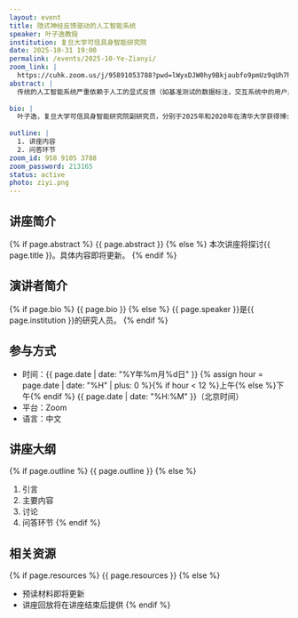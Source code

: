 ```yaml
---
layout: event
title: 隐式神经反馈驱动的人工智能系统
speaker: 叶子逸教授
institution: 复旦大学可信具身智能研究院
date: 2025-10-31 19:00
permalink: /events/2025-10-Ye-Zianyi/
zoom_link: |
  https://cuhk.zoom.us/j/95891053788?pwd=lWyxDJW0hy9Bkjaubfo9pmUz9qUh7h.1
abstract: |
  传统的人工智能系统严重依赖于人工的显式反馈（如基准测试的数据标注，交互系统中的用户点击等），这种模式不仅效率低下，且难以表现人类真实的认知状态，这不仅限制了系统的自适应能力，也为其留下了越狱的空间。为此，我们探索了隐式神经反馈驱动的人工智能系统，通过解码用户在与AI交互过程中的内在认知状态，构建一个更高效、更具适应性的交互闭环。在这个问题下，我们进行了两项前沿探索：首先，在交互式信息检索中，我们利用脑信号来监测用户的真实意图和对检索内容的满意度。实验证明，系统能够利用这种隐式的反馈，动态调整检索策略。其次，我们将其应用于解决大语言模型的幻觉抑制这一关键挑战。通过捕捉人脑的错误相关电位验证和分析幻觉存在风险等级的现象，并设计风险探针对模型行为进行操控。本研究期待为构建下一代能够深度理解并适应人类内在状态的、更可信和个性化的人工智能系统，提供一条神经科学驱动的技术路径。
  
bio: |
  叶子逸，复旦大学可信具身智能研究院副研究员，分别于2025年和2020年在清华大学获得博士学位和学士学位。主要从事多模态计算、信息检索相关的科研工作，代表性工作包括基于脑机接口的信息检索系统，大语言模型的鲁棒可解释偏好对齐等。研究成果已发表于Nature Communications Biology, ICLR, SIGIR, TOIS, Multimedia等国际一流期刊和会议，并被应用于多个工业场景当中。曾获中国中文信息学会优秀博士毕业论文、ACM上海分会优秀博士毕业论文，北京市优秀毕业生，清华大学启航金奖，CCIR 2024最佳论文提名奖等。个人主页：https://yeziyi1998.github.io/。
  
outline: |
  1. 讲座内容
  2. 问答环节
zoom_id: 958 9105 3788
zoom_password: 213165
status: active
photo: ziyi.png
---
```


## 讲座简介

{% if page.abstract %}
{{ page.abstract }}
{% else %}
本次讲座将探讨{{ page.title }}。具体内容即将更新。
{% endif %}

## 演讲者简介

{% if page.bio %}
{{ page.bio }}
{% else %}
{{ page.speaker }}是{{ page.institution }}的研究人员。
{% endif %}

## 参与方式

- 时间：{{ page.date | date: "%Y年%m月%d日" }} {% assign hour = page.date | date: "%H" | plus: 0 %}{% if hour < 12 %}上午{% else %}下午{% endif %} {{ page.date | date: "%H:%M" }}（北京时间）
- 平台：Zoom
- 语言：中文

## 讲座大纲

{% if page.outline %}
{{ page.outline }}
{% else %}
1. 引言
2. 主要内容
3. 讨论
4. 问答环节
{% endif %}

## 相关资源

{% if page.resources %}
{{ page.resources }}
{% else %}
- 预读材料即将更新
- 讲座回放将在讲座结束后提供
{% endif %}
